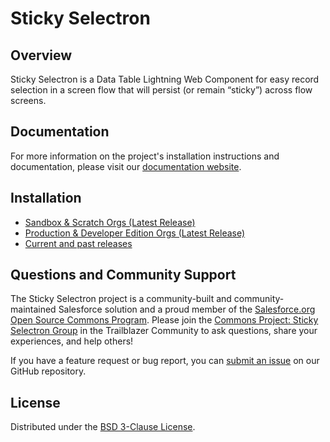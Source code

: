 # Sticky Selectron

## Overview

Sticky Selectron is a Data Table Lightning Web Component for easy record selection in a screen flow that will persist (or remain “sticky”) across flow screens.

## Documentation

For more information on the project's installation instructions and documentation, please visit our [documentation website](https://sfdo-community-sprints.github.io/sticky-selectron-documentation/).

## Installation

-   [Sandbox & Scratch Orgs (Latest Release)](https://test.salesforce.com/packaging/installPackage.apexp?p0=04t6g000007zMhqAAE)
-   [Production & Developer Edition Orgs (Latest Release)](https://login.salesforce.com/packaging/installPackage.apexp?p0=04t6g000007zMhqAAE)
-   [Current and past releases](https://github.com/SFDO-Community/sticky-selectron/releases)

## Questions and Community Support

The Sticky Selectron project is a community-built and community-maintained Salesforce solution and a proud member of the [Salesforce.org Open Source Commons Program](https://www.salesforce.org/resources/commons/). Please join the [Commons Project: Sticky Selectron Group](https://trailhead.salesforce.com/trailblazer-community/groups/0F94S000000HDS7SAO?tab=discussion&sort=LAST_MODIFIED_DATE_DESC) in the Trailblazer Community to ask questions, share your experiences, and help others!

If you have a feature request or bug report, you can [submit an issue](https://github.com/SFDO-Community/sticky-selectron/issues) on our GitHub repository.

## License

Distributed under the [BSD 3-Clause License](https://github.com/SFDO-Community/sticky-selectron/blob/main/LICENSE).
